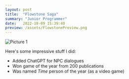 ```yaml
---
layout: post
title:  "Flowstone Saga"
summary: "Junior Programmer"
date:   2022-10-09 15:39:40
preview: /assets/FlowstonePreview.png
---
```


![Picture 1](/assets/FlowstoneSaga.png)

Here's some impressive stuff I did:

* Added ChatGPT for NPC dialogues
* Won game of the year from 200 publications
* Was named *Time* person of the year (as a video game)
